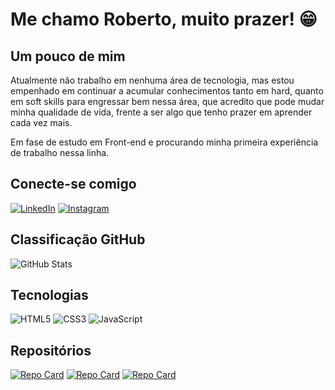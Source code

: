 # Me chamo Roberto, muito prazer! 😁

## Um pouco de mim
Atualmente não trabalho em nenhuma área de tecnologia, mas estou empenhado em continuar a acumular conhecimentos tanto em hard, quanto em soft skills para engressar bem nessa área, que acredito que pode mudar minha qualidade de vida, frente a ser algo que tenho prazer em aprender cada vez mais.

Em fase de estudo em Front-end e procurando minha primeira experiência de trabalho nessa linha.

## Conecte-se comigo
[![LinkedIn](https://img.shields.io/badge/LinkedIn-000?style=for-the-badge&logo=linkedin)](https://www.linkedin.com/in/roberto-carlos-0156b2281/)
[![Instagram](https://img.shields.io/badge/Instagram-000?style=for-the-badge&logo=instagram)](https://www.instagram.com/robertinhodc/)

## Classificação GitHub
![GitHub Stats](https://github-readme-stats.vercel.app/api?username=robertoDCJ&theme=transparent&bg_color=000&border_color=30A3DC&show_icons=true&icon_color=30A3DC&title_color=E94D5F&text_color=FFF)

## Tecnologias
![HTML5](https://img.shields.io/badge/HTML5-000?style=for-the-badge&logo=html5)
![CSS3](https://img.shields.io/badge/CSS3-000?style=for-the-badge&logo=css3&logoColor=264CE4)
![JavaScript](https://img.shields.io/badge/JavaScript-000?style=for-the-badge&logo=javascript)

## Repositórios 
[![Repo Card](https://github-readme-stats.vercel.app/api/pin/?username=robertoDCJ&repo=desafio3-do-felipao&bg_color=000&border_color=30A3DC&show_icons=true&icon_color=30A3DC&title_color=E94D5F&text_color=FFF)](https://github.com/robertoDCJ/desafio3-do-felipao)
[![Repo Card](https://github-readme-stats.vercel.app/api/pin/?username=robertoDCJ&repo=desafio2-do-felipao&bg_color=000&border_color=30A3DC&show_icons=true&icon_color=30A3DC&title_color=E94D5F&text_color=FFF)](https://github.com/robertoDCJ/desafio2-do-felipao)
[![Repo Card](https://github-readme-stats.vercel.app/api/pin/?username=robertoDCJ&repo=desafio1-felipao&bg_color=000&border_color=30A3DC&show_icons=true&icon_color=30A3DC&title_color=E94D5F&text_color=FFF)](https://github.com/robertoDCJ/desafio1-felipao)
